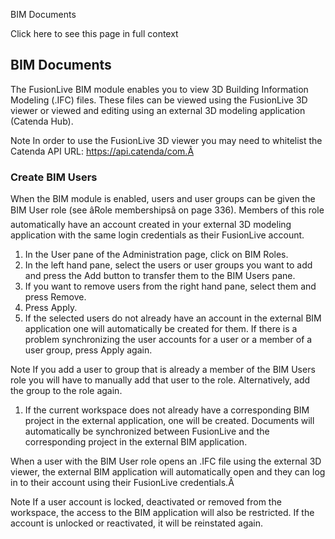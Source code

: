 BIM Documents

Click here to see this page in full context

##  BIM Documents

The FusionLive BIM module enables you to view 3D Building Information Modeling
(.IFC) files. These files can be viewed using the FusionLive 3D viewer or
viewed and editing using an external 3D modeling application (Catenda Hub).

Note  In order to use the FusionLive 3D viewer you may need to whitelist the
Catenda API URL: https://api.catenda/com.Â

###  Create BIM Users

When the BIM module is enabled, users and user groups can be given the BIM
User role (see âRole membershipsâ on page 336). Members of this role
automatically have an account created in your external 3D modeling application
with the same login credentials as their FusionLive account.

  1. In the User pane of the Administration page, click on BIM Roles. 
  2. In the left hand pane, select the users or user groups you want to add and press the Add button to transfer them to the BIM Users pane. 
  3. If you want to remove users from the right hand pane, select them and press Remove. 
  4. Press Apply. 
  5. If the selected users do not already have an account in the external BIM application one will automatically be created for them. If there is a problem synchronizing the user accounts for a user or a member of a user group, press Apply again. 

Note  If you add a user to group that is already a member of the BIM Users
role you will have to manually add that user to the role. Alternatively, add
the group to the role again.

  1. If the current workspace does not already have a corresponding BIM project in the external application, one will be created. Documents will automatically be synchronized between FusionLive and the corresponding project in the external BIM application. 

When a user with the BIM User role opens an .IFC file using the external 3D
viewer, the external BIM application will automatically open and they can log
in to their account using their FusionLive credentials.Â

Note  If a user account is locked, deactivated or removed from the workspace,
the access to the BIM application will also be restricted. If the account is
unlocked or reactivated, it will be reinstated again.

